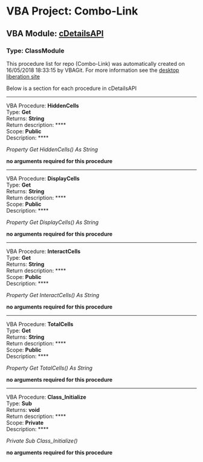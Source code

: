 # VBA Project: **Combo-Link**
## VBA Module: **[cDetailsAPI](/scripts/cDetailsAPI.cls "source is here")**
### Type: ClassModule  

This procedure list for repo (Combo-Link) was automatically created on 16/05/2018 18:33:15 by VBAGit.
For more information see the [desktop liberation site](http://ramblings.mcpher.com/Home/excelquirks/drivesdk/gettinggithubready "desktop liberation")

Below is a section for each procedure in cDetailsAPI

---
VBA Procedure: **HiddenCells**  
Type: **Get**  
Returns: **String**  
Return description: ****  
Scope: **Public**  
Description: ****  

*Property Get HiddenCells() As String*  

**no arguments required for this procedure**


---
VBA Procedure: **DisplayCells**  
Type: **Get**  
Returns: **String**  
Return description: ****  
Scope: **Public**  
Description: ****  

*Property Get DisplayCells() As String*  

**no arguments required for this procedure**


---
VBA Procedure: **InteractCells**  
Type: **Get**  
Returns: **String**  
Return description: ****  
Scope: **Public**  
Description: ****  

*Property Get InteractCells() As String*  

**no arguments required for this procedure**


---
VBA Procedure: **TotalCells**  
Type: **Get**  
Returns: **String**  
Return description: ****  
Scope: **Public**  
Description: ****  

*Property Get TotalCells() As String*  

**no arguments required for this procedure**


---
VBA Procedure: **Class_Initialize**  
Type: **Sub**  
Returns: **void**  
Return description: ****  
Scope: **Private**  
Description: ****  

*Private Sub Class_Initialize()*  

**no arguments required for this procedure**
